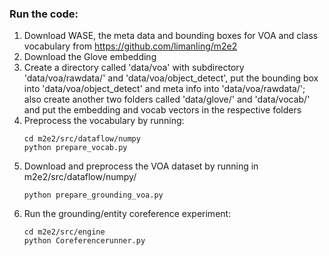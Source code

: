 ### Run the code:
  1. Download WASE, the meta data and bounding boxes for VOA and class vocabulary from https://github.com/limanling/m2e2
  2. Download the Glove embedding
  3. Create a directory called 'data/voa' with subdirectory 'data/voa/rawdata/' and 'data/voa/object\_detect', put the bounding box into 'data/voa/object\_detect' and meta info into 'data/voa/rawdata/'; also create another two folders called 'data/glove/' and 'data/vocab/' and put the embedding and vocab vectors in the respective folders  
  4. Preprocess the vocabulary by running:
		~~~~~~~~~~~~~~~~~~~~~~~~~
		cd m2e2/src/dataflow/numpy
		python prepare_vocab.py
		~~~~~~~~~~~~~~~~~~~~~~~~~
  5. Download and preprocess the VOA dataset by running in m2e2/src/dataflow/numpy/ 
		~~~~~~~~~~~~~~~~~~~~~~~~~
		python prepare_grounding_voa.py
		~~~~~~~~~~~~~~~~~~~~~~~~~
  6. Run the grounding/entity coreference experiment:
		~~~~~~~~~~~~~~~~~~~~~~~~~
		cd m2e2/src/engine
		python Coreferencerunner.py
		~~~~~~~~~~~~~~~~~~~~~~~~~
